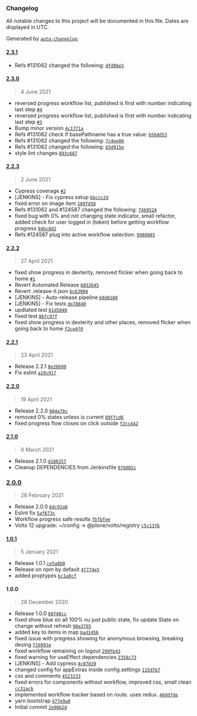 ### Changelog

All notable changes to this project will be documented in this file. Dates are displayed in UTC.

Generated by [`auto-changelog`](https://github.com/CookPete/auto-changelog).

#### [2.3.1](https://github.com/eea/volto-workflow-progress/compare/2.3.0...2.3.1)

- Refs #131062 changed the following: [`dfd86e5`](https://github.com/eea/volto-workflow-progress/commit/dfd86e54e3cfdb0716900c137a4f9f12287dc811)

#### [2.3.0](https://github.com/eea/volto-workflow-progress/compare/2.2.3...2.3.0)

> 4 June 2021

- reversed progress workflow list, published is first with number indicating last step [`#4`](https://github.com/eea/volto-workflow-progress/pull/4)
- reversed progress workflow list, published is first with number indicating last step [`#3`](https://github.com/eea/volto-workflow-progress/pull/3)
- Bump minor version [`4c1771a`](https://github.com/eea/volto-workflow-progress/commit/4c1771ae67b8ad2e6bcc8c30872e4f96d75e1133)
- Refs #131062 check if basePathname has a true value: [`b56dd53`](https://github.com/eea/volto-workflow-progress/commit/b56dd53be2e14c4d542356e89f3ac307a26b0afe)
- Refs #131062 changed the following: [`7c4ee86`](https://github.com/eea/volto-workflow-progress/commit/7c4ee86aa01a58765e53bc87ad1200a52b582790)
- Refs #131062 changed the following: [`b5d915e`](https://github.com/eea/volto-workflow-progress/commit/b5d915ebe0e18ef3adf802413c9d04581b03b06c)
- style lint changes [`893c687`](https://github.com/eea/volto-workflow-progress/commit/893c68724f1abd4edf6c6f9b8ff164d50f5cdc7b)

#### [2.2.3](https://github.com/eea/volto-workflow-progress/compare/2.2.2...2.2.3)

> 2 June 2021

- Cypress coverage [`#2`](https://github.com/eea/volto-workflow-progress/pull/2)
- [JENKINS] - Fix cypress setup [`bbccc2d`](https://github.com/eea/volto-workflow-progress/commit/bbccc2d947b7f5b3cea8afcc2d9cd26e5c67913e)
- fixed error on image item [`109fd58`](https://github.com/eea/volto-workflow-progress/commit/109fd58e379538498b15769fdce19de8cb75370a)
- Refs #131062 and #124587 changed the following: [`74b9524`](https://github.com/eea/volto-workflow-progress/commit/74b95249e2316b25547d2a95e7719d88cb87635d)
- fixed bug with 0% and not changing state indicator, small refactor, added check for user logged in (token) before getting workflow progress [`94bc8d2`](https://github.com/eea/volto-workflow-progress/commit/94bc8d2274ace4707fb86ab46d0297a19dd147a5)
- Refs #124587 plug into active workflow selection: [`9988085`](https://github.com/eea/volto-workflow-progress/commit/998808573c6d10c7e29c924c18d99f687a29e5cf)

#### [2.2.2](https://github.com/eea/volto-workflow-progress/compare/2.2.1...2.2.2)

> 27 April 2021

- fixed show progress in dexterity, removed flicker when going back to home [`#1`](https://github.com/eea/volto-workflow-progress/pull/1)
- Revert Automated Release [`6032645`](https://github.com/eea/volto-workflow-progress/commit/6032645a385e6a98e84990cc72583cc30ae05eeb)
- Revert .release-it.json [`bc63904`](https://github.com/eea/volto-workflow-progress/commit/bc63904d6b8b1293a5e6e8fa30fef57084b08670)
- [JENKINS] - Auto-release pipeline [`b9d8108`](https://github.com/eea/volto-workflow-progress/commit/b9d8108e6c04b047b780ba8fea84d192cf35119e)
- [JENKINS] - Fix tests [`de78840`](https://github.com/eea/volto-workflow-progress/commit/de78840b30b3a762171ec6107c5cc68aec403d26)
- updtated test [`61d5840`](https://github.com/eea/volto-workflow-progress/commit/61d58407009c0b926e0ded3b5d7bec27d1f5cd62)
- fixed test [`86fc97f`](https://github.com/eea/volto-workflow-progress/commit/86fc97fd2bc88e1d202cebd7170b4bc6af33e3b1)
- fixed show progress in dexterity and other places, removed flicker when going back to home [`f2ce4f0`](https://github.com/eea/volto-workflow-progress/commit/f2ce4f047fb0f4733331a049cb9bac918b9850ce)

#### [2.2.1](https://github.com/eea/volto-workflow-progress/compare/2.2.0...2.2.1)

> 23 April 2021

- Release 2.2.1 [`0e20b99`](https://github.com/eea/volto-workflow-progress/commit/0e20b9936df7448c177b966c2dc170c77b63fc0f)
- Fix eslint [`a19c917`](https://github.com/eea/volto-workflow-progress/commit/a19c917778f6e3d5a6c25e6a6316ba0f7b5652e0)

#### [2.2.0](https://github.com/eea/volto-workflow-progress/compare/2.1.0...2.2.0)

> 19 April 2021

- Release 2.2.0 [`b04a7bc`](https://github.com/eea/volto-workflow-progress/commit/b04a7bc717ef48314ca43353c7b10e4023aa28df)
- removed 0% states unless is current [`89ffcd6`](https://github.com/eea/volto-workflow-progress/commit/89ffcd6d50b5c75068590692e267ac71064a76b3)
- fixed progress flow closes on click outside [`f2cc442`](https://github.com/eea/volto-workflow-progress/commit/f2cc442b3c29a145f382d99e19a43a883a39b346)

#### [2.1.0](https://github.com/eea/volto-workflow-progress/compare/2.0.0...2.1.0)

> 8 March 2021

- Release 2.1.0 [`d180257`](https://github.com/eea/volto-workflow-progress/commit/d180257e068fc928f3b88999fa0cd3a9b775fa13)
- Cleanup DEPENDENCIES from Jenkinsfile [`97dd02c`](https://github.com/eea/volto-workflow-progress/commit/97dd02c9921d054f015a9c6e075c1e4584771496)

### [2.0.0](https://github.com/eea/volto-workflow-progress/compare/1.0.1...2.0.0)

> 28 February 2021

- Release 2.0.0 [`6dc93a0`](https://github.com/eea/volto-workflow-progress/commit/6dc93a0e25e40b8fd92439bcf7296a8dedfec9f1)
- Eslint fix [`5af673c`](https://github.com/eea/volto-workflow-progress/commit/5af673c1d46647102f4e0d03c02ceb46291bf78d)
- Workflow progress safe results [`fbfbfee`](https://github.com/eea/volto-workflow-progress/commit/fbfbfee3b5edde55c831c89380c7b2526e8d37fb)
- Volto 12 upgrade: ~/config -&gt; @plone/volto/registry [`c5c137b`](https://github.com/eea/volto-workflow-progress/commit/c5c137b778f9625338273b10cb4f74d47c41d626)

#### [1.0.1](https://github.com/eea/volto-workflow-progress/compare/1.0.0...1.0.1)

> 5 January 2021

- Release 1.0.1 [`ce5a8b0`](https://github.com/eea/volto-workflow-progress/commit/ce5a8b0494159659aed1e72353d67e1561f7492c)
- Release on npm by default [`4f774e5`](https://github.com/eea/volto-workflow-progress/commit/4f774e56de395557d00e7ae642b35ed417b45840)
- added proptypes [`bc1a8cf`](https://github.com/eea/volto-workflow-progress/commit/bc1a8cf2692f08cebe4fc3e5503cce54c8914b7d)

#### 1.0.0

> 28 December 2020

- Release 1.0.0 [`68f48cc`](https://github.com/eea/volto-workflow-progress/commit/68f48cc50a1bb426ed6d101d8fb15326d5025488)
- fixed show blue on all 100% nu just public state, fix update State on change without refresh [`90a3795`](https://github.com/eea/volto-workflow-progress/commit/90a379532d4ce4ac5e91120fae10abfd389f1dd3)
- added key to items in map [`bad1456`](https://github.com/eea/volto-workflow-progress/commit/bad14568d09954bace9dce68bbf7a4fa6202c34d)
- fixed issue with pregress showing for anonymous browsing, breaking desing [`f16991e`](https://github.com/eea/volto-workflow-progress/commit/f16991e0723a10a7ab3641a6c9f08c639c283bdb)
- fixed workflow remaining on logout [`299fb43`](https://github.com/eea/volto-workflow-progress/commit/299fb43bfb34455fdfd29cd1664a5b9dd9a78972)
- fixed warning for useEffect dependencies [`2358c73`](https://github.com/eea/volto-workflow-progress/commit/2358c73d03db014c059c8d0edbaf4182207fec02)
- [JENKINS] - Add cypress [`4c87839`](https://github.com/eea/volto-workflow-progress/commit/4c878396f2006f1a6c3ca4770f060bc179e0c8ba)
- changed config for appExtras inside config.settings [`115d7b7`](https://github.com/eea/volto-workflow-progress/commit/115d7b77f7445537ad2d0421139010c1b3be9d7b)
- css and comments [`4523233`](https://github.com/eea/volto-workflow-progress/commit/45232334876e86b6a6af9e9bd8ae5b38bca4dc01)
- fixed errors for components without workflow, improved css, small clean [`cc31acb`](https://github.com/eea/volto-workflow-progress/commit/cc31acbb46bcbba615e659dd69fc3a5084382838)
- implemented workflow tracker based on route. uses redux. [`40dd7de`](https://github.com/eea/volto-workflow-progress/commit/40dd7de5cca6a73b34f03e95ece19ff8fae25001)
- yarn bootstrap [`477e9a8`](https://github.com/eea/volto-workflow-progress/commit/477e9a8f8e5d15ebf6df2e845f212e02179b8553)
- Initial commit [`2e96b2d`](https://github.com/eea/volto-workflow-progress/commit/2e96b2d72d77f1ec2ca1ef00b260b7fe7cca07c9)

